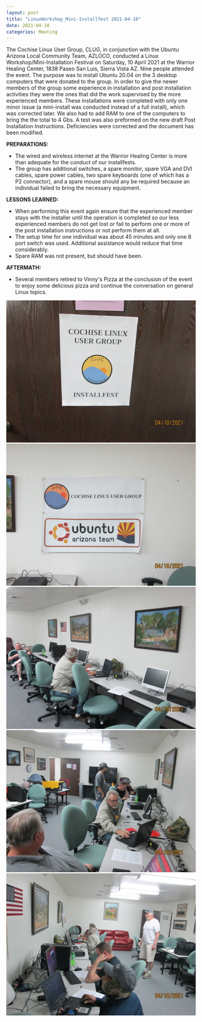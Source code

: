 ```yaml
---
layout: post
title: "LinuxWorkshop_Mini-Installfest 2021-04-10"
date: 2021-04-10
categories: Meeting
---
```


The Cochise Linux User Group, CLUG, in conjunction with the Ubuntu Arizona Local Community Team, AZLOCO, conducted a Linux Workshop/Mini-Installation Festival on Saturday, 10 April 2021 at the Warrior Healing Center, 1838 Paseo San Luis, Sierra Vista AZ.  Nine people attended the event.  The purpose was to install Ubuntu 20.04 on the 3 desktop computers that were donated to the group.  In order to give the newer members of the group some experience in installation and post installation activities they were the ones that did the work supervised by the more experienced members.  These installations were completed with only one minor issue (a mini-install was conducted instead of a full install), which was corrected later.  We also had to add RAM to one of the computers to bring the the total to 4 Gbs.  A test was also preformed on the new draft Post Installation Instructions.  Deficiencies were corrected and the document has been modified.

**PREPARATIONS:**

 * The wired and wireless internet at the Warrior Healing Center is more than adequate for the conduct of our installfests.
 * The group has additional switches, a spare monitor, spare VGA and DVI cables, spare power cables, two spare keyboards (one of which has a P2 connector), and a spare mouse should any be required because an individual failed to bring the necessary equipment.

**LESSONS LEARNED:**

 * When performing this event again ensure that the experienced member stays with the installer until the operation is completed so our less experienced members do not get lost or fail to perform one or more of the post installation instructions or not perform them at all.
 * The setup time for one individual was about 45 minutes and only one 8 port switch was used.  Additional assistance would reduce that time considerably.
 * Spare RAM was not present, but should have been.

**AFTERMATH:**

 * Several members retired to Vinny's Pizza at the conclusion of the event to enjoy some delicious pizza and continue the conversation on general Linux topics.

![alt text](https://raw.githubusercontent.com/CochiseLinuxUsersGroup/CochiseLinuxUsersGroup.github.io/master/images/rsz_linuxworkshop_2021-04-10_1.jpg)
![alt text](https://raw.githubusercontent.com/CochiseLinuxUsersGroup/CochiseLinuxUsersGroup.github.io/master/images/rsz_linuxworkshop_2021-04-10_2.jpg)
![alt text](https://raw.githubusercontent.com/CochiseLinuxUsersGroup/CochiseLinuxUsersGroup.github.io/master/images/rsz_linuxworkshop_2021-04-10_3.jpg)
![alt text](https://raw.githubusercontent.com/CochiseLinuxUsersGroup/CochiseLinuxUsersGroup.github.io/master/images/rsz_linuxworkshop_2021-04-10_4.jpg)
![alt text](https://raw.githubusercontent.com/CochiseLinuxUsersGroup/CochiseLinuxUsersGroup.github.io/master/images/rsz_linuxworkshop_2021-04-10_5.jpg)
